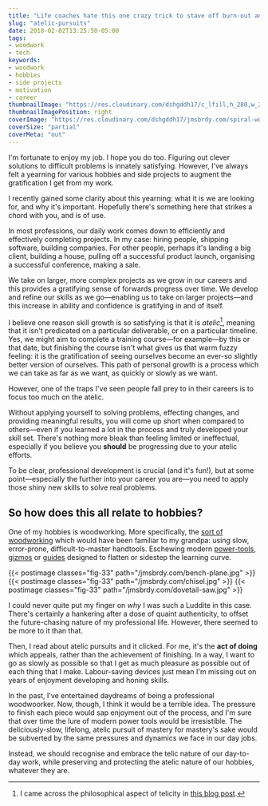 ```yaml
---
title: "Life coaches hate this one crazy trick to stave off burn-out and increase motivation!"
slug: "atelic-pursuits"
date: 2018-02-02T13:25:50-05:00
tags:
- woodwork
- tech
keywords:
- woodwork
- hobbies
- side projects
- motivation
- career
thumbnailImage: "https://res.cloudinary.com/dshgddh17/c_lfill,h_280,w_280/jmsbrdy.com/spoon-making.gif"
thumbnailImagePosition: right
coverImage: "https://res.cloudinary.com/dshgddh17/jmsbrdy.com/spiral-wood.jpg"
coverSize: "partial"
coverMeta: "out"
---
```


I'm fortunate to enjoy my job. I hope you do too. Figuring out clever solutions to difficult problems is innately satisfying. However, I've always felt a yearning for various hobbies and side projects to augment the gratification I get from my work.

I recently gained some clarity about this yearning: what it is we are looking for, and why it's important. Hopefully there's something here that strikes a chord with you, and is of use.

<!--more-->

In most professions, our daily work comes down to efficiently and effectively completing projects. In my case: hiring people, shipping software, building companies. For other people, perhaps it's landing a big client, building a house, pulling off a successful product launch, organising a successful conference, making a sale.

We take on larger, more complex projects as we grow in our careers and this provides a gratifying sense of forwards progress over time. We develop and refine our skills as we go—enabling us to take on larger projects—and this increase in ability and confidence is gratifying in and of itself.

I believe one reason skill growth is so satisfying is that it is _atelic_[^1], meaning that it isn't predicated on a particular deliverable, or on a particular timeline. Yes, we might aim to complete a training course—for example—by this or that date, but finishing the course isn't what gives us that warm fuzzy feeling: it is the gratification of seeing ourselves become an ever-so slightly better version of ourselves. This path of personal growth is a process which we can take as far as we want, as quickly or slowly as we want.

However, one of the traps I've seen people fall prey to in their careers is to focus too much on the atelic.

Without applying yourself to solving problems, effecting changes, and providing meaningful results, you will come up short when compared to others—even if you learned a lot in the process and truly developed your skill set. There's nothing more bleak than feeling limited or ineffectual, especially if you believe you **should** be progressing due to your atelic efforts.

To be clear, professional development is crucial (and it's fun!), but at some point—especially the further into your career you are—you need to apply those shiny new skills to solve real problems.

## So how does this all relate to hobbies?

One of my hobbies is woodworking. More specifically, the [sort of woodworking](https://www.youtube.com/user/PaulSellersWoodwork) which would have been familiar to my grandpa: using slow, error-prone, difficult-to-master handtools. Eschewing modern [power-tools](https://en.wikipedia.org/wiki/Thickness_planer), [gizmos](https://en.wikipedia.org/wiki/Domino_joiner) or [guides](https://www.highlandwoodworking.com/david-barron-magnetic-dovetail-saw-guide.aspx) designed to flatten or sidestep the learning curve.

{{< postimage classes="fig-33" path="/jmsbrdy.com/bench-plane.jpg" >}}
{{< postimage classes="fig-33" path="/jmsbrdy.com/chisel.jpg" >}}
{{< postimage classes="fig-33" path="/jmsbrdy.com/dovetail-saw.jpg" >}}

<div style="clear:both"></div>

I could never quite put my finger on _why_ I was such a Luddite in this case. There's certainly a hankering after a dose of quaint authenticity, to offset the future-chasing nature of my professional life. However, there seemed to be more to it than that.

Then, I read about atelic pursuits and it clicked. For me, it's the **act of doing** which appeals, rather than the achievement of finishing. In a way, I want to go as slowly as possible so that I get as much pleasure as possible out of each thing that I make. Labour-saving devices just mean I'm missing out on years of enjoyment developing and honing skills.

In the past, I've entertained daydreams of being a professional woodwoorker. Now, though, I think it would be a terrible idea. The pressure to finish each piece would sap enjoyment out of the process, and I'm sure that over time the lure of modern power tools would be irresistible. The deliciously-slow, lifelong, atelic pursuit of mastery for mastery's sake would be subverted by the same pressures and dynamics we face in our day jobs.

Instead, we should recognise and embrace the telic nature of our day-to-day work, while preserving and protecting the atelic nature of our hobbies, whatever they are.

[^1]: I came across the philosophical aspect of telicity in [this blog post](https://aeon.co/ideas/how-schopenhauers-thought-can-illuminate-a-midlife-crisis).
